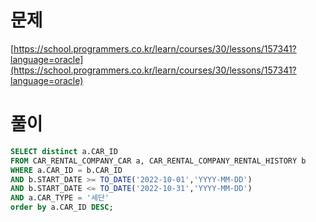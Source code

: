 # 문제

[https://school.programmers.co.kr/learn/courses/30/lessons/157341?language=oracle](https://school.programmers.co.kr/learn/courses/30/lessons/157341?language=oracle)

# 풀이

```sql
SELECT distinct a.CAR_ID
FROM CAR_RENTAL_COMPANY_CAR a, CAR_RENTAL_COMPANY_RENTAL_HISTORY b
WHERE a.CAR_ID = b.CAR_ID
AND b.START_DATE >= TO_DATE('2022-10-01','YYYY-MM-DD')
AND b.START_DATE <= TO_DATE('2022-10-31','YYYY-MM-DD')
AND a.CAR_TYPE = '세단'
order by a.CAR_ID DESC;
```